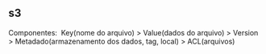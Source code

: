 ## s3

Componentes:  Key(nome do arquivo) > Value(dados do arquivo) > Version > Metadado(armazenamento dos dados, tag, local) > ACL(arquivos)
